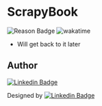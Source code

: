 # ScrapyBook

 ![Reason Badge](https://img.shields.io/badge/Ongoing_Personal_Project-10b981?style=plastic) ![wakatime](https://wakatime.com/badge/github/sumaiyakawsar/scrapybook.svg?style=plastic)

 - Will get back to it later
  
  
  
  
  ## Author
  
 [![Linkedin Badge](https://img.shields.io/badge/in-Sumaiya_Kawsar-0e76a8?style=plastic&labelColor=0e76a8&logo=linkedin&logoColor=white)](https://www.linkedin.com/in/sumaiyakawsar/) 

 Designed by  [![Linkedin Badge](https://img.shields.io/badge/in-Suraiya_Kawsar-0e76a8?style=plastic&labelColor=0e76a8&logo=linkedin&logoColor=white)](https://www.linkedin.com/in/suraiyakawsar/) 